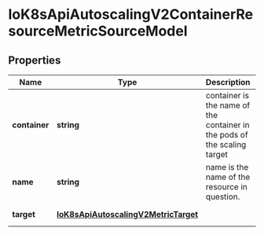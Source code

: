 # IoK8sApiAutoscalingV2ContainerResourceMetricSourceModel

## Properties

Name | Type | Description | Notes
------------ | ------------- | ------------- | -------------
**container** | **string** | container is the name of the container in the pods of the scaling target | [default to undefined]
**name** | **string** | name is the name of the resource in question. | [default to undefined]
**target** | [**IoK8sApiAutoscalingV2MetricTarget**](IoK8sApiAutoscalingV2MetricTarget.md) |  | [default to undefined]


